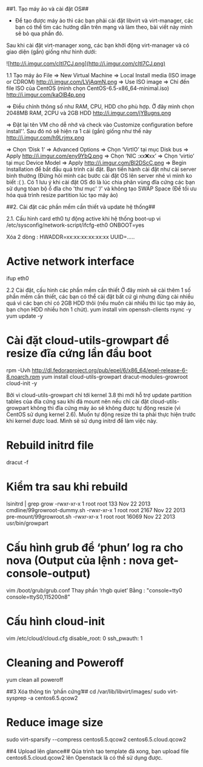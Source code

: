 ##1. Tạo máy ảo và cài đặt OS##
- Để tạo được máy ảo thì các bạn phải cài đặt libvirt và virt-manager, các bạn có thể tìm các hướng dẫn trên mạng và làm theo, bài viết này mình sẽ bỏ qua phần đó.

Sau khi cài đặt virt-manager xong, các bạn khởi động virt-manager và có giao diện (gần) giống như hình dưới:

![http://i.imgur.com/cItI7CJ.png](http://i.imgur.com/cItI7CJ.png)


1.1 Tạo máy ảo
File => New Virtual Machine => Local Install media (ISO image or CDROM)
http://i.imgur.com/LVjAqmN.png
=> Use ISO image => Chỉ đến file ISO của CentOS (mình chọn CentOS-6.5-x86_64-minimal.iso)
http://i.imgur.com/kaOlB4p.png

=> Điều chỉnh thông số  như RAM, CPU, HDD  cho phù hợp. Ở đây mình chọn 2048MB RAM, 2CPU và 2GB HDD
http://i.imgur.com/jYBugns.png

=> Đặt lại tên VM cho dễ nhớ và check vào Customize configuration before install''. Sau đó nó sẽ hiện ra 1 cái (gần) giống như thế này
http://i.imgur.com/h9Lrjmx.png

=> Chọn ‘Disk 1’ => Advanced Options => Chọn ‘VirtIO’ tại mục Disk bus => Apply
http://i.imgur.com/eny9YbQ.png
=> Chọn ‘NIC :xx:x:xx’ => Chọn ‘virtio’ tại mục Device Model => Apply
http://i.imgur.com/Bl2DScC.png
=> Begin Installation để bắt đầu quá trình cài đặt. Bạn tiến hành cài đặt như cài server bình thường (Đừng hỏi mình các bước cài đặt OS lên server nhé vì mình ko biết :( ). Có 1 lưu ý khi cài đặt OS đó là lúc chia phân vùng đĩa cứng các bạn sử dụng tòan bộ ổ đĩa cho 'thư mục' ‘/’ và không tạo SWAP Space (Để tối ưu hóa quá trình resize partition lúc tạo máy ảo)

##2. Cài đặt các phần mềm cần thiết và update hệ thống##

2.1. Cấu hình card eth0 tự động active khi hệ thống boot-up
vi /etc/sysconfig/network-script/ifcfg-eth0
ONBOOT=yes

Xóa 2 dòng :
HWADDR=xx:xx:xx:xx:xx:xx
UUID=.....

# Active network interface
ifup eth0


2.2 Cài đặt, cấu hình các  phần mềm cần thiết 
Ở đây mình sẽ cài thêm 1 số phần mềm cần thiết, các bạn có thể cài đặt bất cứ gì nhưng đừng cài nhiều quá vì các bạn chỉ có 2GB HDD thôi (nếu muôn cài nhiều thì lúc tạo máy ảo, bạn chọn HDD nhiều hơn 1 chút).
yum install vim openssh-clients rsync -y
yum update -y 

# Cài đặt cloud-utils-growpart để resize đĩa cứng lần đầu boot
rpm -Uvh http://dl.fedoraproject.org/pub/epel/6/x86_64/epel-release-6-8.noarch.rpm
yum install cloud-utils-growpart dracut-modules-growroot cloud-init -y

Bởi vì cloud-utils-growpart chỉ tới kernel 3.8 thì mới hỗ trợ update partition tables của đĩa cứng sau khi đã mount nên nếu chỉ cài đặt cloud-utils-growpart không thì đĩa cứng máy ảo sẽ không được tự động reszie (vì CentOS sử dụng kernel 2.6). Muốn tự động resize thì ta phải thực hiện trước khi kernel được load. Mình sẽ sử dụng initrd để làm việc này. 

# Rebuild initrd file
dracut -f

# Kiểm tra sau khi rebuild
lsinitrd | grep grow
-rwxr-xr-x   1 root     root          133 Nov 22  2013 cmdline/99growroot-dummy.sh
-rwxr-xr-x   1 root     root         2167 Nov 22  2013 pre-mount/99growroot.sh
-rwxr-xr-x   1 root     root        16069 Nov 22  2013 usr/bin/growpart

# Cấu hình grub để  ‘phun’ log ra cho nova (Output của lệnh : nova get-console-output)
vim /boot/grub/grub.conf
Thay phần ‘rhgb quiet’
Bằng : "console=tty0 console=ttyS0,115200n8"

# Cấu hình cloud-init
vim /etc/cloud/cloud.cfg
disable_root: 0
ssh_pwauth:   1

# Cleaning and Poweroff
yum clean all
poweroff


##3 Xóa thông tin ‘phần cứng’##
cd /var/lib/libvirt/images/
sudo virt-sysprep -a centos6.5.qcow2

# Reduce image size
sudo virt-sparsify --compress centos6.5.qcow2 centos6.5.cloud.qcow2

##4 Upload lên glance##
Qúa trình tạo template đã xong, bạn upload file centos6.5.cloud.qcow2 lên Openstack là có thể sử dụng được.
